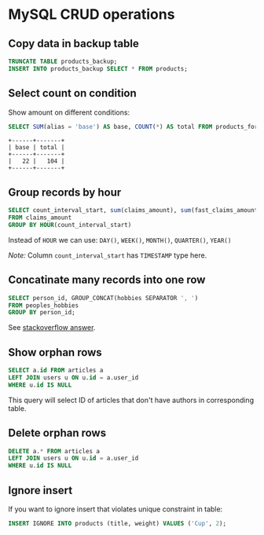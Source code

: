 # MySQL CRUD operations

## Copy data in backup table

```sql
TRUNCATE TABLE products_backup;
INSERT INTO products_backup SELECT * FROM products;
```

## Select count on condition

Show amount on different conditions:

```sql
SELECT SUM(alias = 'base') AS base, COUNT(*) AS total FROM products_forms;
```
```
+------+-------+
| base | total |
+------+-------+
|   22 |   104 |
+------+-------+
```

## Group records by hour

```sql
SELECT count_interval_start, sum(claims_amount), sum(fast_claims_amount)
FROM claims_amount
GROUP BY HOUR(count_interval_start)
```

Instead of `HOUR` we can use: `DAY()`, `WEEK()`, `MONTH()`, `QUARTER()`, `YEAR()`

*Note:* Column `count_interval_start` has `TIMESTAMP` type here.

## Concatinate many records into one row

```sql
SELECT person_id, GROUP_CONCAT(hobbies SEPARATOR ', ')
FROM peoples_hobbies
GROUP BY person_id;
```

See [stackoverflow answer](https://stackoverflow.com/a/276949/1921272).

## Show orphan rows

```sql
SELECT a.id FROM articles a
LEFT JOIN users u ON u.id = a.user_id
WHERE u.id IS NULL
```

This query will select ID of articles that don't have authors in corresponding table.

## Delete orphan rows

```sql
DELETE a.* FROM articles a
LEFT JOIN users u ON u.id = a.user_id
WHERE u.id IS NULL
```

## Ignore insert

If you want to ignore insert that violates unique constraint in table:

```sql
INSERT IGNORE INTO products (title, weight) VALUES ('Cup', 2);
```
